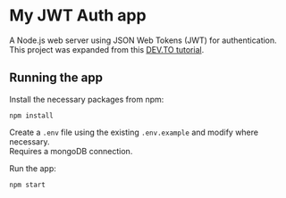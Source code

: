 # My JWT Auth app

A Node.js web server using JSON Web Tokens (JWT) for authentication.\
This project was expanded from this [DEV.TO tutorial](https://dev.to/nyctonio/authentication-in-node-js-with-mongodb-bcrypt-and-jwt-web-tokens-with-cookies-hl3).

## Running the app

Install the necessary packages from npm:
```
npm install
```

Create a `.env` file using the existing `.env.example` and modify where necessary.\
Requires a mongoDB connection.

Run the app:
```
npm start
```
